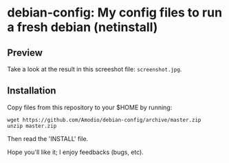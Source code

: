 debian-config: My config files to run a fresh debian (netinstall)
==============

Preview
-------

Take a look at the result in this screeshot file: `screenshot.jpg`.


Installation
------------

Copy files from this repository to your $HOME by running:
```
wget https://github.com/Amodio/debian-config/archive/master.zip
unzip master.zip
```
Then read the 'INSTALL' file.

Hope you'll like it; I enjoy feedbacks (bugs, etc).
